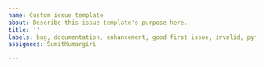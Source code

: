 ```yaml
---
name: Custom issue template
about: Describe this issue template's purpose here.
title: ''
labels: bug, documentation, enhancement, good first issue, invalid, python, tkinter
assignees: SumitKumargiri

---
```



